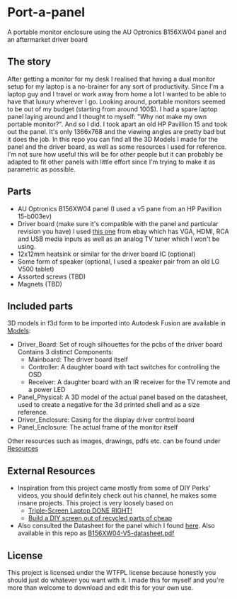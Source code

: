 # Port-a-panel
A portable monitor enclosure using the AU Optronics B156XW04 panel and an aftermarket driver board

## The story
After getting a monitor for my desk I realised that having a dual monitor setup for my laptop is a no-brainer for any sort of productivity.
Since I'm a laptop guy and I travel or work away from home a lot I wanted to be able to have that luxury wherever I go. Looking around, portable monitors seemed to be out of my budget (starting from around 100$). I had a spare laptop panel laying around and I thought to myself: "Why not make my own portable monitor?". And so I did. I took apart an old HP Pavillion 15 and took out the panel. It's only 1366x768 and the viewing angles are pretty bad but it does the job. 
In this repo you can find all the 3D Models I made for the panel and the driver board, as well as some resources I used for reference. I'm not sure how useful this will be for other people but it can probably be adapted to fit other panels with little effort since I'm trying to make it as parametric as possible.

## Parts
- AU Optronics B156XW04 panel (I used a v5 pane from an HP Pavillion 15-b003ev)
- Driver board (make sure it's compatible with the panel and particular revision you have) I used [this one](https://www.ebay.com/itm/384518789920) from ebay which has VGA, HDMI, RCA and USB media inputs as well as an analog TV tuner which I won't be using.
- 12x12mm heatsink or similar for the driver board IC (optional)
- Some form of speaker (optional, I used a speaker pair from an old LG V500 tablet)
- Assorted screws (TBD)
- Magnets (TBD)

## Included parts
3D models in f3d form to be imported into Autodesk Fusion are available in [Models](/Models):
- Driver\_Board: Set of rough silhouettes for the pcbs of the driver board Contains 3 distinct Components:
	- Mainboard: The driver board itself
	- Controller: A daughter board with tact switches for controlling the OSD
	- Receiver: A daughter board with an IR receiver for the TV remote and a power LED
- Panel\_Physical: A 3D model of the actual panel based on the datasheet, used to create a negative for the 3d printed shell and as a size reference.
- Driver\_Enclosure: Casing for the display driver control board
- Panel\_Enclosure: The actual frame of the monitor itself

Other resources such as images, drawings, pdfs etc. can be found under [Resources](/Resources)

## External Resources
- Inspiration from this project came mostly from some of DIY Perks' videos, you should definitely check out his channel, he makes some insane projects.
	This project is very loosely based on
	- [Triple-Screen Laptop DONE RIGHT!](https://www.youtube.com/watch?v=aUKpY0o5tMo)
	- [Build a DIY screen out of recycled parts of cheap](https://www.youtube.com/watch?v=CfirQC99xPc)
- Also consulted the Datasheet for the panel which I found [here](https://datasheetspdf.com/datasheet/B156XW04-V5.html). Also available in this repo as [B156XW04-V5-datasheet.pdf](/Resources/B156XW04-V5-datasheet.pdf)

## License
This project is licensed under the WTFPL license because honestly you should just do whatever you want with it. I made this for myself and you're more than welcome to download and edit this for your own use.
